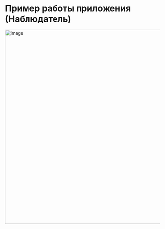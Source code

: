 # Пример работы приложения (Наблюдатель)

<img width="634" alt="image" src="https://github.com/Grisha1232/IDZ-4/assets/58052549/6b02a3cc-7713-4fb7-8baa-24346bdb6859">
